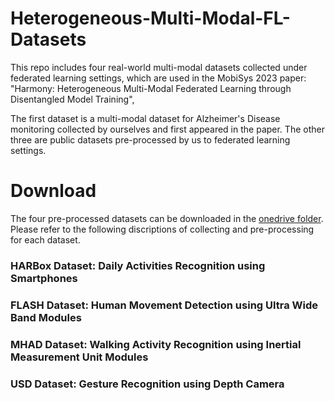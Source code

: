 # Heterogeneous-Multi-Modal-FL-Datasets

This repo includes four real-world multi-modal datasets collected under federated learning settings, which are used in the MobiSys 2023 paper: "Harmony: Heterogeneous Multi-Modal Federated Learning through Disentangled Model Training",

The first dataset is a multi-modal dataset for Alzheimer's Disease monitoring collected by ourselves and first appeared in the paper. The other three are public datasets pre-processed by us to federated learning settings.


# Download

  The four pre-processed datasets can be downloaded in the [onedrive folder](https://mycuhk-my.sharepoint.com/personal/1155136315_link_cuhk_edu_hk/_layouts/15/onedrive.aspx?id=%2Fpersonal%2F1155136315%5Flink%5Fcuhk%5Fedu%5Fhk%2FDocuments%2FResearch%2FHarmony%2DDataset&ga=1). Please refer to the following discriptions of collecting and pre-processing for each dataset. 
  
  
### HARBox Dataset: Daily Activities Recognition using Smartphones


### FLASH Dataset: Human Movement Detection using Ultra Wide Band Modules


### MHAD Dataset: Walking Activity Recognition using Inertial Measurement Unit Modules


### USD Dataset: Gesture Recognition using Depth Camera



